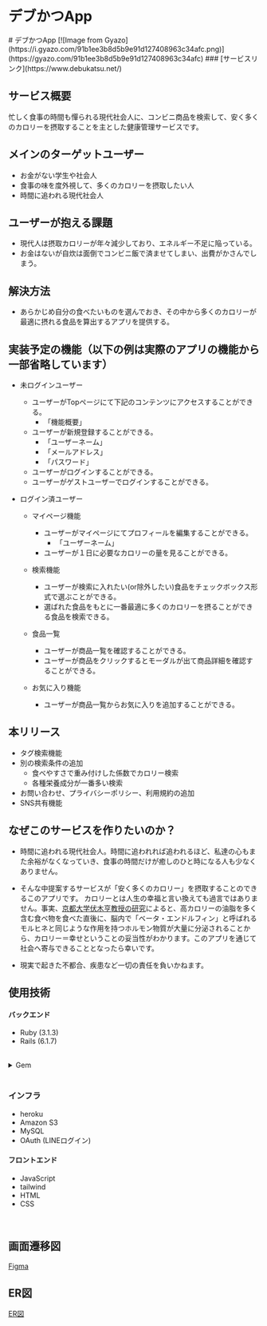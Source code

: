 <h1>デブかつApp</h1>
# デブかつApp
[![Image from Gyazo](https://i.gyazo.com/91b1ee3b8d5b9e91d127408963c34afc.png)](https://gyazo.com/91b1ee3b8d5b9e91d127408963c34afc)
### [サービスリンク](https://www.debukatsu.net/)

## サービス概要
忙しく食事の時間も憚られる現代社会人に、コンビニ商品を検索して、安く多くのカロリーを摂取することを主とした健康管理サービスです。

## メインのターゲットユーザー
- お金がない学生や社会人
- 食事の味を度外視して、多くのカロリーを摂取したい人
- 時間に追われる現代社会人

## ユーザーが抱える課題
- 現代人は摂取カロリーが年々減少しており、エネルギー不足に陥っている。
- お金はないが自炊は面倒でコンビニ飯で済ませてしまい、出費がかさんでしまう。

## 解決方法
- あらかじめ自分の食べたいものを選んでおき、その中から多くのカロリーが最適に摂れる食品を算出するアプリを提供する。

## 実装予定の機能（以下の例は実際のアプリの機能から一部省略しています）
- 未ログインユーザー
  - ユーザーがTopページにて下記のコンテンツにアクセスすることができる。
    - 「機能概要」
  - ユーザーが新規登録することができる。
    - 「ユーザーネーム」
    - 「メールアドレス」
    - 「パスワード」
  - ユーザーがログインすることができる。
  - ユーザーがゲストユーザーでログインすることができる。
  
- ログイン済ユーザー
  - マイページ機能
    - ユーザーがマイページにてプロフィールを編集することができる。
      - 「ユーザーネーム」
    - ユーザーが１日に必要なカロリーの量を見ることができる。

  - 検索機能
    - ユーザーが検索に入れたい(or除外したい)食品をチェックボックス形式で選ぶことができる。
    - 選ばれた食品をもとに一番最適に多くのカロリーを摂ることができる食品を検索できる。

  - 食品一覧
    - ユーザーが商品一覧を確認することができる。
    - ユーザーが商品をクリックするとモーダルが出て商品詳細を確認することができる。

  - お気に入り機能
    - ユーザーが商品一覧からお気に入りを追加することができる。

## 本リリース
- タグ検索機能
- 別の検索条件の追加
  - 食べやすさで重み付けした係数でカロリー検索
  - 各種栄養成分が一番多い検索
- お問い合わせ、プライバシーポリシー、利用規約の追加
- SNS共有機能

## なぜこのサービスを作りたいのか？
- 時間に追われる現代社会人。時間に追われれば追われるほど、私達の心もまた余裕がなくなっていき、食事の時間だけが癒しのひと時になる人も少なくありません。
- そんな中提案するサービスが「安く多くのカロリー」を摂取することのできるこのアプリです。 カロリーとは人生の幸福と言い換えても過言ではありません。事実、[京都大学伏木亨教授の研究](https://academic.oup.com/bbb/article/78/3/363/5938303)によると、高カロリーの油脂を多く含む食べ物を食べた直後に、脳内で「ベータ・エンドルフィン」と呼ばれるモルヒネと同じような作用を持つホルモン物質が大量に分泌されることから、カロリー＝幸せということの妥当性がわかります。このアプリを通じて社会へ寄与できることとなったら幸いです。

- 現実で起きた不都合、疾患など一切の責任を負いかねます。

## 使用技術

#### バックエンド
- Ruby (3.1.3)
- Rails (6.1.7)
<br>

<details>
<summary>Gem</summary>
・ sorcery ・・・ ユーザー登録機能に使用<br>
・ shrine ・・・ 画像アップロード機能に使用<br>
・ aws-sdk-s3 ・・・ 画像をS3にアップロードするために使用<br>
・ chartkick ・・・ チャート描画に使用<br>
・ rubocop ・・・ Railsのコード最適化に使用<br>
</details>

<br>

### インフラ
- heroku
- Amazon S3
- MySQL
- OAuth (LINEログイン)

#### フロントエンド
- JavaScript
- tailwind
- HTML
- CSS
<br>

## 画面遷移図
[Figma](https://www.figma.com/file/FdSL8iq7NFYdhNdAKCz9vu/debukatsu?node-id=0%3A1&t=sFwcyd81H5tvgpQ6-0)

## ER図
[ER図](https://drive.google.com/file/d/1jpRPIF0Nu2khecZdIuPp6b5VGalITEMo/view?usp=sharing)